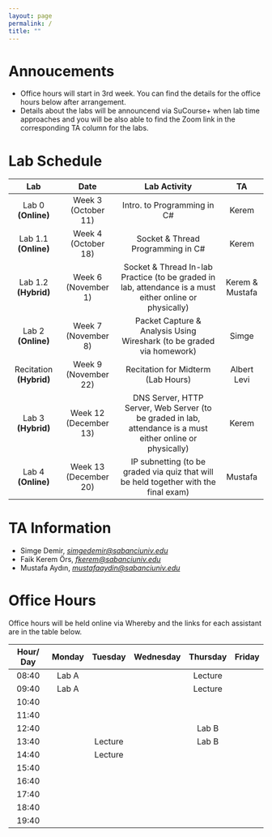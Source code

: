 ```yaml
---
layout: page
permalink: /
title: ""
---
```


# Annoucements
- Office hours will start in 3rd week. You can find the details for the office hours below after arrangement.
- Details about the labs will be announcend via SuCourse+ when lab time approaches and you will be also able to find the Zoom link in the corresponding TA column for the labs.


# Lab Schedule

| Lab          |        Date            |                                     Lab Activity                                     |   TA    |
| :------------: | :---------------------: | :----------------------------------------------------------------------------------: | :-----: |
| Lab 0 **(Online)**        |  Week 3 (October 11)|                             Intro. to Programming in C#                              |  Kerem |
| Lab 1.1 **(Online)**      |  Week 4 (October 18) |                          Socket & Thread Programming in C#                           |  Kerem  |
| Lab 1.2 **(Hybrid)**      |  Week 6 (November 1) |                Socket & Thread In-lab Practice (to be graded in lab, attendance is a must either online or physically)                 |  Kerem & Mustafa  |
| Lab 2 **(Online)**       |  Week 7 (November 8) |        Packet Capture & Analysis Using Wireshark (to be graded via homework)         |  Simge  |
| Recitation **(Hybrid)**   |  Week 9 (November 22) | Recitation for Midterm (Lab Hours) | Albert Levi |
| Lab 3 **(Hybrid)**  |  Week 12 (December 13) |              DNS Server, HTTP Server, Web Server (to be graded in lab, attendance is a must either online or physically)               | Kerem |
| Lab 4 **(Online)**  |  Week 13 (December 20) | IP subnetting (to be graded via quiz that will be held together with the final exam) | Mustafa |


# TA Information

- Simge Demir, *simgedemir@sabanciuniv.edu*  
- Faik Kerem Örs, *fkerem@sabanciuniv.edu*
- Mustafa Aydın,  *mustafaaydin@sabanciuniv.edu*


# Office Hours

Office hours will be held online via Whereby and the links for each assistant are in the table below. 

| Hour/ Day |     **Monday**      |  **Tuesday**  										 |  **Wednesday**  |  **Thursday**   |     **Friday**      |
| :-------: | :-----------------: | :-----------: 										 | :-------------: | :-------------: | :-----------------: |
|   08:40   | 	Lab A			 	  |       										 |                 | Lecture                |                     |
|   09:40   |  Lab A		 	  |        										 |                | Lecture                 |                     |
|   10:40   |                     |               										 |                 |  			     |                     |
|   11:40   |                     |  |  |  ||
|   12:40   |                     |  |  | Lab B||
|   13:40   |                   | Lecture |                 | Lab B  |                     |
|   14:40   |                  | Lecture  |                 |  |  |
|   15:40   |                  |  |                 |                 |  |
|   16:40   |                     |  |                 |  ||
|   17:40   | |               										 |                 |  ||
|   18:40   |  |               										 |                 |                |                     |
|   19:40   |                     |                                                      |                 |                 |                     |
